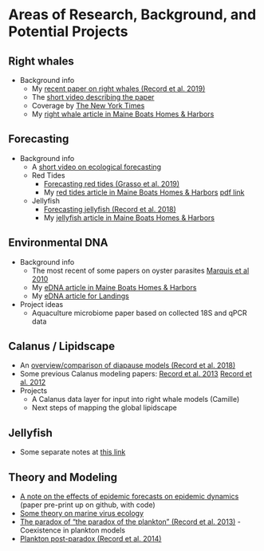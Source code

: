 # Areas of Research, Background, and Potential Projects

## Right whales

 - Background info
   - My [recent paper on right whales (Record et al. 2019)](https://tos.org/oceanography/article/rapid-climate-driven-circulation-changes-threaten-conservation-of-endangere)
   - The [short video describing the paper](https://vimeo.com/374791099)
   - Coverage by [The New York Times](https://www.nytimes.com/2019/05/23/science/right-whales-endangered.html)
   - My [right whale article in Maine Boats Homes & Harbors](https://maineboats.com/print/issue-153/uncertain-future-right-whales)
   
## Forecasting

 - Background info
   - A [short video on ecological forecasting](https://vimeo.com/371223781)
   - Red Tides
     - [Forecasting red tides (Grasso et al. 2019)](https://esajournals.onlinelibrary.wiley.com/doi/full/10.1002/ecs2.2960)
     - My [red tides article in Maine Boats Homes & Harbors](https://maineboats.com/print/issue-150/hunt-red-tides) [pdf link](https://www.researchgate.net/publication/323113871_The_Hunt_for_Red_Tides_The_biology_of_toxic_algal_blooms/link/5c325334458515a4c712afe0/download)
   - Jellyfish
     - [Forecasting jellyfish (Record et al. 2018)](https://www.nrcresearchpress.com/doi/full/10.1139/anc-2017-0003)
     - My [jellyfish article in Maine Boats Homes & Harbors](https://maineboats.com/print/issue-141/unearthly-floating-objects)
 
 ## Environmental DNA
 
  - Background info
    - The most recent of some papers on oyster parasites [Marquis et al 2010](https://www.researchgate.net/publication/335137727_Molecular_Epizootiology_of_Toxoplasma_gondii_and_Cryptosporidium_parvum_in_the_Eastern_Oyster_Crassostrea_virginica_from_Maine_USA)
    - My [eDNA article in Maine Boats Homes & Harbors](https://maineboats.com/print/issue-161/environmental-dna)
    - My [eDNA article for Landings](https://mlcalliance.org/2019/12/13/environmental-dna-the-next-map-of-the-ocean/)
  - Project ideas  
    - Aquaculture microbiome paper based on collected 18S and qPCR data
    
 ## Calanus / Lipidscape
 
   - An [overview/comparison of diapause models (Record et al. 2018)](https://onlinelibrary.wiley.com/doi/full/10.1111/jbi.13414)
   - Some previous Calanus modeling papers: [Record et al. 2013](https://www.sciencedirect.com/science/article/abs/pii/S0304380013001750) [Record et al. 2012](https://www.researchgate.net/publication/223958559_First_principles_of_copepod_development_help_explain_global_marine_diversity_patterns)
   - Projects
     - A Calanus data layer for input into right whale models (Camille)
     - Next steps of mapping the global lipidscape
     
## Jellyfish
  - Some separate notes at [this link](https://github.com/SeascapeScience/SeascapeScience.github.io/blob/master/ProjectIdeas/jellynotes.md)
  
## Theory and Modeling
  - [A note on the effects of epidemic forecasts on epidemic dynamics](https://github.com/SeascapeScience/SIRforecastfeedback) (paper pre-print up on github, with code)
  - [Some theory on marine virus ecology](https://www.frontiersin.org/articles/10.3389/fmars.2016.00251/full)
  - [The paradox of “the paradox of the plankton” (Record et al. 2013)](https://academic.oup.com/icesjms/article/71/2/236/777680) - Coexistence in plankton models
  - [Plankton post-paradox (Record et al. 2014)](https://academic.oup.com/icesjms/article/71/2/296/790726)
  
   
